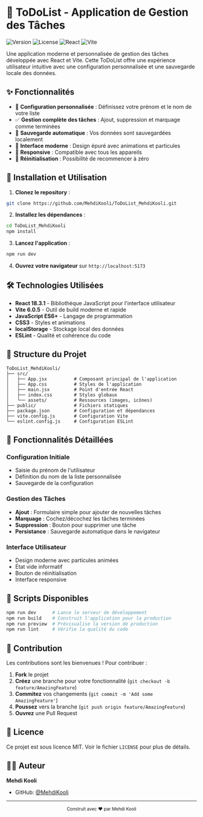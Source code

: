 # 📝 ToDoList - Application de Gestion des Tâches

![Version](https://img.shields.io/badge/version-0.0.0-blue)
![License](https://img.shields.io/badge/license-MIT-green)
![React](https://img.shields.io/badge/React-18.3.1-blue)
![Vite](https://img.shields.io/badge/Vite-6.0.5-purple)

Une application moderne et personnalisée de gestion des tâches développée avec React et Vite. Cette ToDoList offre une expérience utilisateur intuitive avec une configuration personnalisée et une sauvegarde locale des données.

## ✨ Fonctionnalités

- 👤 **Configuration personnalisée** : Définissez votre prénom et le nom de votre liste
- ✅ **Gestion complète des tâches** : Ajout, suppression et marquage comme terminées
- 💾 **Sauvegarde automatique** : Vos données sont sauvegardées localement
- 🎨 **Interface moderne** : Design épuré avec animations et particules
- 📱 **Responsive** : Compatible avec tous les appareils
- 🔄 **Réinitialisation** : Possibilité de recommencer à zéro

## 🚀 Installation et Utilisation

1. **Clonez le repository** :
```bash
git clone https://github.com/MehdiKooli/ToDoList_MehdiKooli.git
```

2. **Installez les dépendances** :
```bash
cd ToDoList_MehdiKooli
npm install
```

3. **Lancez l'application** :
```bash
npm run dev
```

4. **Ouvrez votre navigateur** sur `http://localhost:5173`

## 🛠 Technologies Utilisées

- **React 18.3.1** - Bibliothèque JavaScript pour l'interface utilisateur
- **Vite 6.0.5** - Outil de build moderne et rapide
- **JavaScript ES6+** - Langage de programmation
- **CSS3** - Styles et animations
- **localStorage** - Stockage local des données
- **ESLint** - Qualité et cohérence du code

## 📁 Structure du Projet

```
ToDoList_MehdiKooli/
├── src/
│   ├── App.jsx          # Composant principal de l'application
│   ├── App.css          # Styles de l'application
│   ├── main.jsx         # Point d'entrée React
│   ├── index.css        # Styles globaux
│   └── assets/          # Ressources (images, icônes)
├── public/              # Fichiers statiques
├── package.json         # Configuration et dépendances
├── vite.config.js       # Configuration Vite
└── eslint.config.js     # Configuration ESLint
```

## 🎯 Fonctionnalités Détaillées

### Configuration Initiale
- Saisie du prénom de l'utilisateur
- Définition du nom de la liste personnalisée
- Sauvegarde de la configuration

### Gestion des Tâches
- **Ajout** : Formulaire simple pour ajouter de nouvelles tâches
- **Marquage** : Cochez/décochez les tâches terminées
- **Suppression** : Bouton pour supprimer une tâche
- **Persistance** : Sauvegarde automatique dans le navigateur

### Interface Utilisateur
- Design moderne avec particules animées
- État vide informatif
- Bouton de réinitialisation
- Interface responsive

## 🚀 Scripts Disponibles

```bash
npm run dev      # Lance le serveur de développement
npm run build    # Construit l'application pour la production
npm run preview  # Prévisualise la version de production
npm run lint     # Vérifie la qualité du code
```

## 🤝 Contribution

Les contributions sont les bienvenues ! Pour contribuer :

1. **Fork** le projet
2. **Créez** une branche pour votre fonctionnalité (`git checkout -b feature/AmazingFeature`)
3. **Commitez** vos changements (`git commit -m 'Add some AmazingFeature'`)
4. **Poussez** vers la branche (`git push origin feature/AmazingFeature`)
5. **Ouvrez** une Pull Request

## 📄 Licence

Ce projet est sous licence MIT. Voir le fichier `LICENSE` pour plus de détails.

## 👨‍💻 Auteur

**Mehdi Kooli**

- GitHub: [@MehdiKooli](https://github.com/MehdiKooli)

---

<div align="center">
  <sub>Construit avec ❤️ par Mehdi Kooli</sub>
</div> 